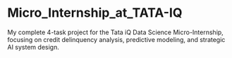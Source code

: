 # Micro_Internship_at_TATA-IQ
My complete 4-task project for the Tata iQ Data Science Micro-Internship, focusing on credit delinquency analysis, predictive modeling, and strategic AI system design.
